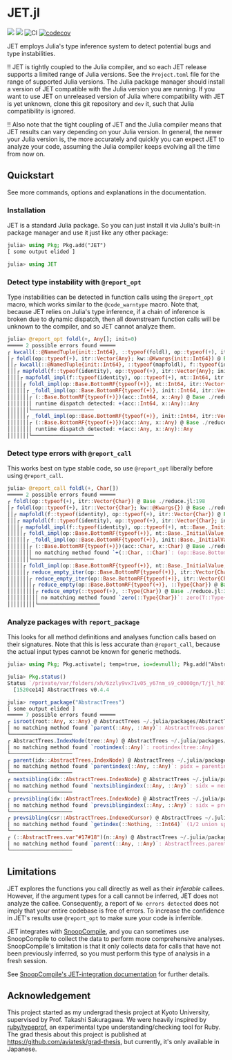 # JET.jl

[![](https://img.shields.io/badge/docs-stable-blue.svg)](https://aviatesk.github.io/JET.jl/stable/)
[![](https://img.shields.io/badge/docs-dev-blue.svg)](https://aviatesk.github.io/JET.jl/dev/)
![CI](https://github.com/aviatesk/JET.jl/workflows/CI/badge.svg)
[![codecov](https://codecov.io/gh/aviatesk/JET.jl/branch/master/graph/badge.svg)](https://codecov.io/gh/aviatesk/JET.jl)

JET employs Julia's type inference system to detect potential bugs and type instabilities.

:bangbang:
    JET is tightly coupled to the Julia compiler, and so each JET release supports a limited range of Julia versions. See the `Project.toml` file for the range of supported Julia versions. The Julia package manager should install a version of JET compatible with the Julia version you are running.
    If you want to use JET on unreleased version of Julia where compatibility with JET is yet unknown, clone this git repository and `dev` it, such that Julia compatibility is ignored.

:bangbang:
    Also note that the tight coupling of JET and the Julia compiler means that JET results can vary depending on your Julia version.
    In general, the newer your Julia version is, the more accurately and quickly you can expect JET to analyze your code,
    assuming the Julia compiler keeps evolving all the time from now on.

## Quickstart
See more commands, options and explanations in the documentation.

### Installation

JET is a standard Julia package.
So you can just install it via Julia's built-in package manager and use it just like any other package:

```julia noeval
julia> using Pkg; Pkg.add("JET")
[ some output elided ]

julia> using JET
```

### Detect type instability with `@report_opt`
Type instabilities can be detected in function calls using the `@report_opt` macro, which works similar to the `@code_warntype` macro.
Note that, because JET relies on Julia's type inference, if a chain of inference is broken due to dynamic dispatch, then all downstream function calls will be unknown to the compiler, and so JET cannot analyze them.

```julia
julia> @report_opt foldl(+, Any[]; init=0)
═════ 2 possible errors found ═════
┌ kwcall(::@NamedTuple{init::Int64}, ::typeof(foldl), op::typeof(+), itr::Vector{Any}) @ Base ./reduce.jl:198
│┌ foldl(op::typeof(+), itr::Vector{Any}; kw::@Kwargs{init::Int64}) @ Base ./reduce.jl:198
││┌ kwcall(::@NamedTuple{init::Int64}, ::typeof(mapfoldl), f::typeof(identity), op::typeof(+), itr::Vector{Any}) @ Base ./reduce.jl:175
│││┌ mapfoldl(f::typeof(identity), op::typeof(+), itr::Vector{Any}; init::Int64) @ Base ./reduce.jl:175
││││┌ mapfoldl_impl(f::typeof(identity), op::typeof(+), nt::Int64, itr::Vector{Any}) @ Base ./reduce.jl:44
│││││┌ foldl_impl(op::Base.BottomRF{typeof(+)}, nt::Int64, itr::Vector{Any}) @ Base ./reduce.jl:48
││││││┌ _foldl_impl(op::Base.BottomRF{typeof(+)}, init::Int64, itr::Vector{Any}) @ Base ./reduce.jl:58
│││││││┌ (::Base.BottomRF{typeof(+)})(acc::Int64, x::Any) @ Base ./reduce.jl:86
││││││││ runtime dispatch detected: +(acc::Int64, x::Any)::Any
│││││││└────────────────────
││││││┌ _foldl_impl(op::Base.BottomRF{typeof(+)}, init::Int64, itr::Vector{Any}) @ Base ./reduce.jl:62
│││││││┌ (::Base.BottomRF{typeof(+)})(acc::Any, x::Any) @ Base ./reduce.jl:86
││││││││ runtime dispatch detected: +(acc::Any, x::Any)::Any
│││││││└────────────────────
```

### Detect type errors with `@report_call`
This works best on type stable code, so use `@report_opt` liberally before using `@report_call`.
```julia
julia> @report_call foldl(+, Char[])
═════ 2 possible errors found ═════
┌ foldl(op::typeof(+), itr::Vector{Char}) @ Base ./reduce.jl:198
│┌ foldl(op::typeof(+), itr::Vector{Char}; kw::@Kwargs{}) @ Base ./reduce.jl:198
││┌ mapfoldl(f::typeof(identity), op::typeof(+), itr::Vector{Char}) @ Base ./reduce.jl:175
│││┌ mapfoldl(f::typeof(identity), op::typeof(+), itr::Vector{Char}; init::Base._InitialValue) @ Base ./reduce.jl:175
││││┌ mapfoldl_impl(f::typeof(identity), op::typeof(+), nt::Base._InitialValue, itr::Vector{Char}) @ Base ./reduce.jl:44
│││││┌ foldl_impl(op::Base.BottomRF{typeof(+)}, nt::Base._InitialValue, itr::Vector{Char}) @ Base ./reduce.jl:48
││││││┌ _foldl_impl(op::Base.BottomRF{typeof(+)}, init::Base._InitialValue, itr::Vector{Char}) @ Base ./reduce.jl:62
│││││││┌ (::Base.BottomRF{typeof(+)})(acc::Char, x::Char) @ Base ./reduce.jl:86
││││││││ no matching method found `+(::Char, ::Char)`: (op::Base.BottomRF{typeof(+)}).rf::typeof(+)(acc::Char, x::Char)
│││││││└────────────────────
│││││┌ foldl_impl(op::Base.BottomRF{typeof(+)}, nt::Base._InitialValue, itr::Vector{Char}) @ Base ./reduce.jl:49
││││││┌ reduce_empty_iter(op::Base.BottomRF{typeof(+)}, itr::Vector{Char}) @ Base ./reduce.jl:383
│││││││┌ reduce_empty_iter(op::Base.BottomRF{typeof(+)}, itr::Vector{Char}, ::Base.HasEltype) @ Base ./reduce.jl:384
││││││││┌ reduce_empty(op::Base.BottomRF{typeof(+)}, ::Type{Char}) @ Base ./reduce.jl:360
│││││││││┌ reduce_empty(::typeof(+), ::Type{Char}) @ Base ./reduce.jl:343
││││││││││ no matching method found `zero(::Type{Char})`: zero(T::Type{Char})
│││││││││└────────────────────
```

### Analyze packages with `report_package`
This looks for all method definitions and analyses function calls based on their signatures. Note that this is less accurate than `@report_call`, because the actual input types cannot be known for generic methods.

```julia
julia> using Pkg; Pkg.activate(; temp=true, io=devnull); Pkg.add("AbstractTrees"; io=devnull);

julia> Pkg.status()
Status `/private/var/folders/xh/6zzly9vx71v05_y67nm_s9_c0000gn/T/jl_h07K2m/Project.toml`
  [1520ce14] AbstractTrees v0.4.4

julia> report_package("AbstractTrees")
[ some output elided ]
═════ 7 possible errors found ═════
┌ isroot(root::Any, x::Any) @ AbstractTrees ~/.julia/packages/AbstractTrees/EUx8s/src/base.jl:102
│ no matching method found `parent(::Any, ::Any)`: AbstractTrees.parent(root::Any, x::Any)
└────────────────────
┌ AbstractTrees.IndexNode(tree::Any) @ AbstractTrees ~/.julia/packages/AbstractTrees/EUx8s/src/indexing.jl:117
│ no matching method found `rootindex(::Any)`: rootindex(tree::Any)
└────────────────────
┌ parent(idx::AbstractTrees.IndexNode) @ AbstractTrees ~/.julia/packages/AbstractTrees/EUx8s/src/indexing.jl:127
│ no matching method found `parentindex(::Any, ::Any)`: pidx = parentindex((idx::AbstractTrees.IndexNode).tree::Any, (idx::AbstractTrees.IndexNode).index::Any)
└────────────────────
┌ nextsibling(idx::AbstractTrees.IndexNode) @ AbstractTrees ~/.julia/packages/AbstractTrees/EUx8s/src/indexing.jl:132
│ no matching method found `nextsiblingindex(::Any, ::Any)`: sidx = nextsiblingindex((idx::AbstractTrees.IndexNode).tree::Any, (idx::AbstractTrees.IndexNode).index::Any)
└────────────────────
┌ prevsibling(idx::AbstractTrees.IndexNode) @ AbstractTrees ~/.julia/packages/AbstractTrees/EUx8s/src/indexing.jl:137
│ no matching method found `prevsiblingindex(::Any, ::Any)`: sidx = prevsiblingindex((idx::AbstractTrees.IndexNode).tree::Any, (idx::AbstractTrees.IndexNode).index::Any)
└────────────────────
┌ prevsibling(csr::AbstractTrees.IndexedCursor) @ AbstractTrees ~/.julia/packages/AbstractTrees/EUx8s/src/cursors.jl:234
│ no matching method found `getindex(::Nothing, ::Int64)` (1/2 union split): (AbstractTrees.parent(csr::AbstractTrees.IndexedCursor)::Union{Nothing, AbstractTrees.IndexedCursor})[idx::Int64]
└────────────────────
┌ (::AbstractTrees.var"#17#18")(n::Any) @ AbstractTrees ~/.julia/packages/AbstractTrees/EUx8s/src/iteration.jl:323
│ no matching method found `parent(::Any, ::Any)`: AbstractTrees.parent(getfield(#self#::AbstractTrees.var"#17#18", :tree)::Any, n::Any)
└────────────────────
```

## Limitations
JET explores the functions you call directly as well as their *inferable* callees. However, if the argument types for a call cannot be inferred, JET does not analyze the callee. Consequently, a report of `No errors detected` does not imply that your entire codebase is free of errors. To increase the confidence in JET's results use `@report_opt` to make sure your code is inferrible.

JET integrates with [SnoopCompile](https://github.com/timholy/SnoopCompile.jl), and you can sometimes use SnoopCompile to collect the data to perform more comprehensive analyses. SnoopCompile's limitation is that it only collects data for calls that have not been previously inferred, so you must perform this type of analysis in a fresh session.

See [SnoopCompile's JET-integration documentation](https://timholy.github.io/SnoopCompile.jl/stable/jet/) for further details.

## Acknowledgement

This project started as my undergrad thesis project at Kyoto University, supervised by Prof. Takashi Sakuragawa.
We were heavily inspired by [ruby/typeprof](https://github.com/ruby/typeprof), an experimental type understanding/checking tool for Ruby.
The grad thesis about this project is published at <https://github.com/aviatesk/grad-thesis>, but currently, it's only available in Japanese.
